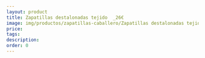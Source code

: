 ```yaml
---
layout: product
title: Zapatillas destalonadas tejido  _26€
image: img/productos/zapatillas-caballero/Zapatillas destalonadas tejido  _26€.webp
price: 
tags: 
description: 
order: 0
---
```

